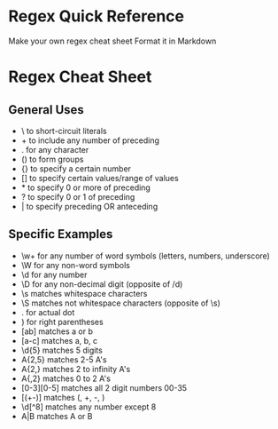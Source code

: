 Regex Quick Reference
=====================

Make your own regex cheat sheet
Format it in Markdown


# Regex Cheat Sheet

## General Uses
+ \ to short-circuit literals
+ \+ to include any number of preceding
+ . for any character
+ () to form groups
+ {} to specify a certain number
+ [] to specify certain values/range of values
+ \* to specify 0 or more of preceding
+ ? to specify 0 or 1 of preceding
+ | to specify preceding OR anteceding

## Specific Examples
+ \w+ for any number of word symbols (letters, numbers, underscore)
+ \W for any non-word symbols
+ \d for any number
+ \D for any non-decimal digit (opposite of /d)
+ \s matches whitespace characters
+ \S matches not whitespace characters (opposite of \s)
+ \. for actual dot
+ \) for right parentheses
+ [ab] matches a or b
+ [a-c] matches a, b, c
+ \d{5} matches 5 digits
+ A{2,5} matches 2-5 A's
+ A{2,} matches 2 to infinity A's
+ A{,2} matches 0 to 2 A's
+ [0-3][0-5] matches all 2 digit numbers 00-35
+ [(+-)] matches (, +, -, )  
+ \d[^8] matches any number except 8
+ A|B matches A or B
